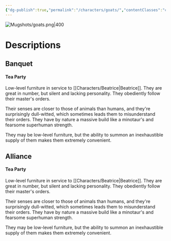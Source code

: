 ```yaml
---
{"dg-publish":true,"permalink":"/characters/goats/","contentClasses":"center-headings center-images","tags":["furniture"]}
---
```



![Mugshots/goats.png|400](/img/user/Mugshots/goats.png)
# Descriptions

## Banquet
#### Tea Party

Low-level furniture in service to [[Characters/Beatrice\|Beatrice]].
They are great in number, but silent and lacking personality. They obediently follow their master's orders.

Their senses are closer to those of animals than humans, and they're surprisingly dull-witted, which sometimes leads them to misunderstand their orders.
They have by nature a massive build like a minotaur's and fearsome superhuman strength.

They may be low-level furniture, but the ability to summon an inexhaustible supply of them makes them extremely convenient.
## Alliance
#### Tea Party

Low-level furniture in service to [[Characters/Beatrice\|Beatrice]]. They are great in number, but silent and lacking personality. They obediently follow their master's orders.

Their senses are closer to those of animals than humans, and they're surprisingly dull-witted, which sometimes leads them to misunderstand their orders. They have by nature a massive build like a minotaur's and fearsome superhuman strength.

They may be low-level furniture, but the ability to summon an inexhaustible supply of them makes them extremely convenient.

